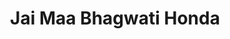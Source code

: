 ---
title: "Jai Maa Bhagwati Honda"
url: /bageshwar-uttarakhand/jai-maa-bhagwati-honda/
shop: car
---
